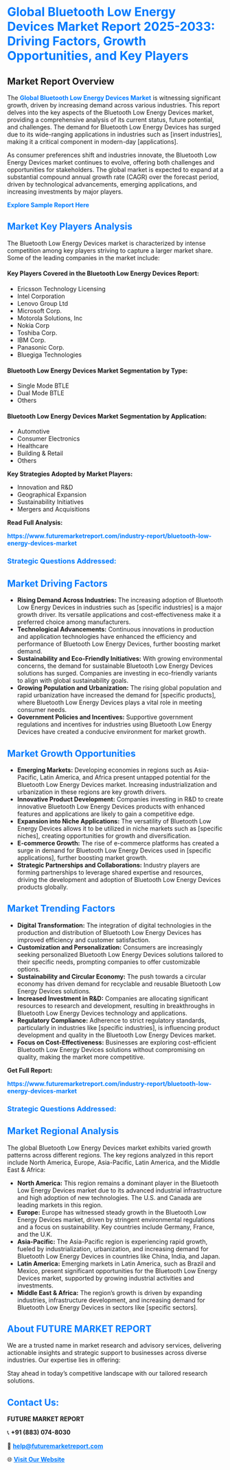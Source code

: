 <h1 style="color: #007BFF;">Global Bluetooth Low Energy Devices Market Report 2025-2033: Driving Factors, Growth Opportunities, and Key Players</h1>

<section id="overview">
<h2>Market Report Overview</h2>
<p>The <a href="https://www.futuremarketreport.com/industry-report/bluetooth-low-energy-devices-market" style="color: #007BFF; text-decoration: none;"><strong>Global Bluetooth Low Energy Devices Market</strong></a> is witnessing significant growth, driven by increasing demand across various industries. This report delves into the key aspects of the Bluetooth Low Energy Devices market, providing a comprehensive analysis of its current status, future potential, and challenges. The demand for Bluetooth Low Energy Devices has surged due to its wide-ranging applications in industries such as [insert industries], making it a critical component in modern-day [applications].</p>
<p>As consumer preferences shift and industries innovate, the Bluetooth Low Energy Devices market continues to evolve, offering both challenges and opportunities for stakeholders. The global market is expected to expand at a substantial compound annual growth rate (CAGR) over the forecast period, driven by technological advancements, emerging applications, and increasing investments by major players.</p>
</section>

<section id="overview">
<p><a href="https://www.futuremarketreport.com/request-sample/reportId=108793" style="color: #007BFF; text-decoration: none;"><strong>Explore Sample Report Here</strong></a></p>
</section>

<section id="key-players">
<h2 style="color: #007BFF;">Market Key Players Analysis</h2>
<p>The Bluetooth Low Energy Devices market is characterized by intense competition among key players striving to capture a larger market share. Some of the leading companies in the market include:</p>
<h4>Key Players Covered in the Bluetooth Low Energy Devices Report:</h4>
<ul><li>Ericsson Technology Licensing</li><li>Intel Corporation</li><li>Lenovo Group Ltd</li><li>Microsoft Corp.</li><li>Motorola Solutions, Inc</li><li>Nokia Corp</li><li>Toshiba Corp.</li><li>IBM Corp.</li><li>Panasonic Corp.</li><li>Bluegiga Technologies</li></ul>
<h4>Bluetooth Low Energy Devices Market Segmentation by Type:</h4>
<ul><li>Single Mode BTLE</li><li>Dual Mode BTLE</li><li>Others</li></ul>

<h4>Bluetooth Low Energy Devices Market Segmentation by Application:</h4>
<ul><li>Automotive</li><li>Consumer Electronics</li><li>Healthcare</li><li>Building &amp; Retail</li><li>Others</li></ul>
<p><strong>Key Strategies Adopted by Market Players:</strong></p>
<ul>
<li>Innovation and R&D</li>
<li>Geographical Expansion</li>
<li>Sustainability Initiatives</li>
<li>Mergers and Acquisitions</li>
</ul>
</section>

<section>
<p><strong>Read Full Analysis: </strong></p><a href="https://www.futuremarketreport.com/industry-report/bluetooth-low-energy-devices-market" style="color: #007BFF; text-decoration: none;"><strong>https://www.futuremarketreport.com/industry-report/bluetooth-low-energy-devices-market</strong></a>
<h3 style="color: #007BFF;">Strategic Questions Addressed:</h3>
</section>

<section id="driving-factors">
<h2 style="color: #007BFF;">Market Driving Factors</h2>
<ul>
<li><strong>Rising Demand Across Industries:</strong> The increasing adoption of Bluetooth Low Energy Devices in industries such as [specific industries] is a major growth driver. Its versatile applications and cost-effectiveness make it a preferred choice among manufacturers.</li>
<li><strong>Technological Advancements:</strong> Continuous innovations in production and application technologies have enhanced the efficiency and performance of Bluetooth Low Energy Devices, further boosting market demand.</li>
<li><strong>Sustainability and Eco-Friendly Initiatives:</strong> With growing environmental concerns, the demand for sustainable Bluetooth Low Energy Devices solutions has surged. Companies are investing in eco-friendly variants to align with global sustainability goals.</li>
<li><strong>Growing Population and Urbanization:</strong> The rising global population and rapid urbanization have increased the demand for [specific products], where Bluetooth Low Energy Devices plays a vital role in meeting consumer needs.</li>
<li><strong>Government Policies and Incentives:</strong> Supportive government regulations and incentives for industries using Bluetooth Low Energy Devices have created a conducive environment for market growth.</li>
</ul>
</section>

<section id="growth-opportunities">
<h2 style="color: #007BFF;">Market Growth Opportunities</h2>
<ul>
<li><strong>Emerging Markets:</strong> Developing economies in regions such as Asia-Pacific, Latin America, and Africa present untapped potential for the Bluetooth Low Energy Devices market. Increasing industrialization and urbanization in these regions are key growth drivers.</li>
<li><strong>Innovative Product Development:</strong> Companies investing in R&D to create innovative Bluetooth Low Energy Devices products with enhanced features and applications are likely to gain a competitive edge.</li>
<li><strong>Expansion into Niche Applications:</strong> The versatility of Bluetooth Low Energy Devices allows it to be utilized in niche markets such as [specific niches], creating opportunities for growth and diversification.</li>
<li><strong>E-commerce Growth:</strong> The rise of e-commerce platforms has created a surge in demand for Bluetooth Low Energy Devices used in [specific applications], further boosting market growth.</li>
<li><strong>Strategic Partnerships and Collaborations:</strong> Industry players are forming partnerships to leverage shared expertise and resources, driving the development and adoption of Bluetooth Low Energy Devices products globally.</li>
</ul>
</section>

<section id="trending-factors">
<h2 style="color: #007BFF;">Market Trending Factors</h2>
<ul>
<li><strong>Digital Transformation:</strong> The integration of digital technologies in the production and distribution of Bluetooth Low Energy Devices has improved efficiency and customer satisfaction.</li>
<li><strong>Customization and Personalization:</strong> Consumers are increasingly seeking personalized Bluetooth Low Energy Devices solutions tailored to their specific needs, prompting companies to offer customizable options.</li>
<li><strong>Sustainability and Circular Economy:</strong> The push towards a circular economy has driven demand for recyclable and reusable Bluetooth Low Energy Devices solutions.</li>
<li><strong>Increased Investment in R&D:</strong> Companies are allocating significant resources to research and development, resulting in breakthroughs in Bluetooth Low Energy Devices technology and applications.</li>
<li><strong>Regulatory Compliance:</strong> Adherence to strict regulatory standards, particularly in industries like [specific industries], is influencing product development and quality in the Bluetooth Low Energy Devices market.</li>
<li><strong>Focus on Cost-Effectiveness:</strong> Businesses are exploring cost-efficient Bluetooth Low Energy Devices solutions without compromising on quality, making the market more competitive.</li>
</ul>
</section>

<section>
<p><strong>Get Full Report: </strong></p><a href="https://www.futuremarketreport.com/industry-report/bluetooth-low-energy-devices-market" style="color: #007BFF; text-decoration: none;"><strong>https://www.futuremarketreport.com/industry-report/bluetooth-low-energy-devices-market</strong></a>
<h3 style="color: #007BFF;">Strategic Questions Addressed:</h3>
</section>


<section id="regional-analysis">
<h2 style="color: #007BFF;">Market Regional Analysis</h2>
<p>The global Bluetooth Low Energy Devices market exhibits varied growth patterns across different regions. The key regions analyzed in this report include North America, Europe, Asia-Pacific, Latin America, and the Middle East & Africa:</p>
<ul>
<li><strong>North America:</strong> This region remains a dominant player in the Bluetooth Low Energy Devices market due to its advanced industrial infrastructure and high adoption of new technologies. The U.S. and Canada are leading markets in this region.</li>
<li><strong>Europe:</strong> Europe has witnessed steady growth in the Bluetooth Low Energy Devices market, driven by stringent environmental regulations and a focus on sustainability. Key countries include Germany, France, and the U.K.</li>
<li><strong>Asia-Pacific:</strong> The Asia-Pacific region is experiencing rapid growth, fueled by industrialization, urbanization, and increasing demand for Bluetooth Low Energy Devices in countries like China, India, and Japan.</li>
<li><strong>Latin America:</strong> Emerging markets in Latin America, such as Brazil and Mexico, present significant opportunities for the Bluetooth Low Energy Devices market, supported by growing industrial activities and investments.</li>
<li><strong>Middle East & Africa:</strong> The region’s growth is driven by expanding industries, infrastructure development, and increasing demand for Bluetooth Low Energy Devices in sectors like [specific sectors].</li>
</ul>
</section>

<footer>
<h2 style="color: #007BFF;">About FUTURE MARKET REPORT</h2>
<p>We are a trusted name in market research and advisory services, delivering actionable insights and strategic support to businesses across diverse industries. Our expertise lies in offering:</p>

<p>Stay ahead in today’s competitive landscape with our tailored research solutions.</p>

<h2 style="color: #007BFF;">Contact Us:</h2>
<p><strong>FUTURE MARKET REPORT</strong></p>
<p>📞 <strong>+91 (883) 074-8030</strong></p>
<p>📧 <strong><a href="mailto:help@futuremarketreport.com" style="color: #007BFF;">help@futuremarketreport.com</a></strong></p>
<p>🌐 <strong><a href="https://www.futuremarketreport.com/" style="color: #007BFF;">Visit Our Website</a></strong></p>
</footer>